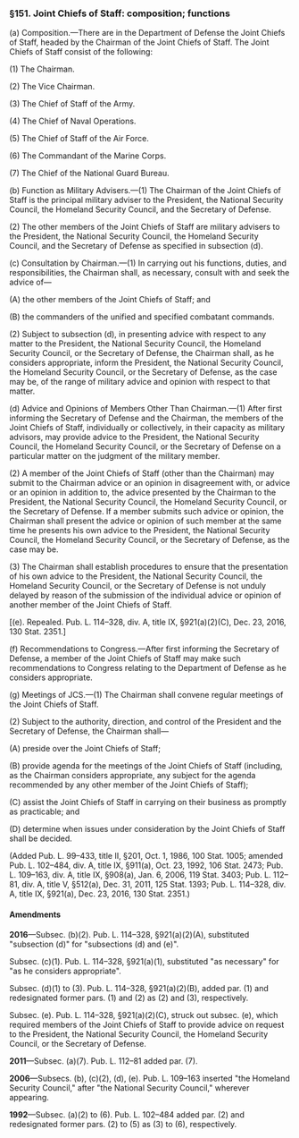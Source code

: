 ### §151. Joint Chiefs of Staff: composition; functions ###

(a) Composition.—There are in the Department of Defense the Joint Chiefs of Staff, headed by the Chairman of the Joint Chiefs of Staff. The Joint Chiefs of Staff consist of the following:

(1) The Chairman.

(2) The Vice Chairman.

(3) The Chief of Staff of the Army.

(4) The Chief of Naval Operations.

(5) The Chief of Staff of the Air Force.

(6) The Commandant of the Marine Corps.

(7) The Chief of the National Guard Bureau.

(b) Function as Military Advisers.—(1) The Chairman of the Joint Chiefs of Staff is the principal military adviser to the President, the National Security Council, the Homeland Security Council, and the Secretary of Defense.

(2) The other members of the Joint Chiefs of Staff are military advisers to the President, the National Security Council, the Homeland Security Council, and the Secretary of Defense as specified in subsection (d).

(c) Consultation by Chairman.—(1) In carrying out his functions, duties, and responsibilities, the Chairman shall, as necessary, consult with and seek the advice of—

(A) the other members of the Joint Chiefs of Staff; and

(B) the commanders of the unified and specified combatant commands.

(2) Subject to subsection (d), in presenting advice with respect to any matter to the President, the National Security Council, the Homeland Security Council, or the Secretary of Defense, the Chairman shall, as he considers appropriate, inform the President, the National Security Council, the Homeland Security Council, or the Secretary of Defense, as the case may be, of the range of military advice and opinion with respect to that matter.

(d) Advice and Opinions of Members Other Than Chairman.—(1) After first informing the Secretary of Defense and the Chairman, the members of the Joint Chiefs of Staff, individually or collectively, in their capacity as military advisors, may provide advice to the President, the National Security Council, the Homeland Security Council, or the Secretary of Defense on a particular matter on the judgment of the military member.

(2) A member of the Joint Chiefs of Staff (other than the Chairman) may submit to the Chairman advice or an opinion in disagreement with, or advice or an opinion in addition to, the advice presented by the Chairman to the President, the National Security Council, the Homeland Security Council, or the Secretary of Defense. If a member submits such advice or opinion, the Chairman shall present the advice or opinion of such member at the same time he presents his own advice to the President, the National Security Council, the Homeland Security Council, or the Secretary of Defense, as the case may be.

(3) The Chairman shall establish procedures to ensure that the presentation of his own advice to the President, the National Security Council, the Homeland Security Council, or the Secretary of Defense is not unduly delayed by reason of the submission of the individual advice or opinion of another member of the Joint Chiefs of Staff.

[(e). Repealed. Pub. L. 114–328, div. A, title IX, §921(a)(2)(C), Dec. 23, 2016, 130 Stat. 2351.]

(f) Recommendations to Congress.—After first informing the Secretary of Defense, a member of the Joint Chiefs of Staff may make such recommendations to Congress relating to the Department of Defense as he considers appropriate.

(g) Meetings of JCS.—(1) The Chairman shall convene regular meetings of the Joint Chiefs of Staff.

(2) Subject to the authority, direction, and control of the President and the Secretary of Defense, the Chairman shall—

(A) preside over the Joint Chiefs of Staff;

(B) provide agenda for the meetings of the Joint Chiefs of Staff (including, as the Chairman considers appropriate, any subject for the agenda recommended by any other member of the Joint Chiefs of Staff);

(C) assist the Joint Chiefs of Staff in carrying on their business as promptly as practicable; and

(D) determine when issues under consideration by the Joint Chiefs of Staff shall be decided.

(Added Pub. L. 99–433, title II, §201, Oct. 1, 1986, 100 Stat. 1005; amended Pub. L. 102–484, div. A, title IX, §911(a), Oct. 23, 1992, 106 Stat. 2473; Pub. L. 109–163, div. A, title IX, §908(a), Jan. 6, 2006, 119 Stat. 3403; Pub. L. 112–81, div. A, title V, §512(a), Dec. 31, 2011, 125 Stat. 1393; Pub. L. 114–328, div. A, title IX, §921(a), Dec. 23, 2016, 130 Stat. 2351.)

#### Amendments ####

**2016**—Subsec. (b)(2). Pub. L. 114–328, §921(a)(2)(A), substituted "subsection (d)" for "subsections (d) and (e)".

Subsec. (c)(1). Pub. L. 114–328, §921(a)(1), substituted "as necessary" for "as he considers appropriate".

Subsec. (d)(1) to (3). Pub. L. 114–328, §921(a)(2)(B), added par. (1) and redesignated former pars. (1) and (2) as (2) and (3), respectively.

Subsec. (e). Pub. L. 114–328, §921(a)(2)(C), struck out subsec. (e), which required members of the Joint Chiefs of Staff to provide advice on request to the President, the National Security Council, the Homeland Security Council, or the Secretary of Defense.

**2011**—Subsec. (a)(7). Pub. L. 112–81 added par. (7).

**2006**—Subsecs. (b), (c)(2), (d), (e). Pub. L. 109–163 inserted "the Homeland Security Council," after "the National Security Council," wherever appearing.

**1992**—Subsec. (a)(2) to (6). Pub. L. 102–484 added par. (2) and redesignated former pars. (2) to (5) as (3) to (6), respectively.